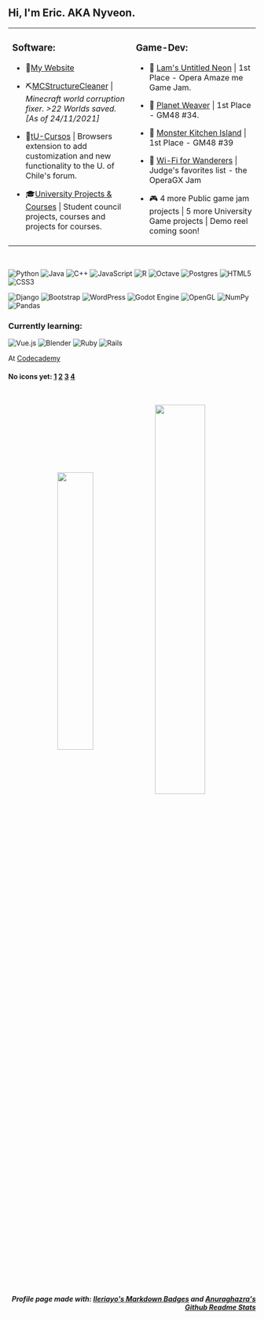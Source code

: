 ## Hi, I'm Eric. AKA Nyveon.  

<table><tr><td valign="top" width="50%"> 

  ### Software:
  
  - 🦀[My Website](https://nyveon.com)  

  - ⛏[MCStructureCleaner](https://github.com/Nyveon/MCStructureCleaner) | *Minecraft world corruption fixer. >22 Worlds saved. [As of 24/11/2021]*

  - 📕[tU-Cursos](https://github.com/Nyveon/tu-cursos) | Browsers extension to add customization and new functionality to the U. of Chile's forum.
  
  - 🎓[University Projects & Courses](https://github.com/Nyveon/Nyveon/blob/main/University.md) | Student council projects, courses and projects for courses.


</td><td valign="top" width="50%">
  
  ### Game-Dev:
  
  - 🥇 [Lam's Untitled Neon](https://itch.io/jam/amaze-me-game-jam/rate/1097884) | 1st Place - Opera Amaze me Game Jam.  


  - 🥇 [Planet Weaver](https://gm48.net/game/1578/planet-weaver) | 1st Place - GM48 #34.  


  - 🥇 [Monster Kitchen Island](https://gm48.net/game/1929/monster-kitchen-island) | 1st Place - GM48 #39  


  - 🏅 [Wi-Fi for Wanderers](https://gamejolt.com/games/wanderers/639151) | Judge's favorites list - the OperaGX Jam  


  - 🎮 4 more Public game jam projects | 5 more University Game projects | Demo reel coming soon!  


</td></tr></table>  
 
 <br/>
 

![Python](https://img.shields.io/badge/python-3670A0?style=for-the-badge&logo=python&logoColor=ffdd54) 
![Java](https://img.shields.io/badge/java-%23ED8B00.svg?style=for-the-badge&logo=java&logoColor=white)
![C++](https://img.shields.io/badge/c++-%2300599C.svg?style=for-the-badge&logo=c%2B%2B&logoColor=white)
![JavaScript](https://img.shields.io/badge/javascript-%23323330.svg?style=for-the-badge&logo=javascript&logoColor=%23F7DF1E)
![R](https://img.shields.io/badge/r-%23276DC3.svg?style=for-the-badge&logo=r&logoColor=white)
![Octave](https://img.shields.io/badge/OCTAVE-darkblue?style=for-the-badge&logo=octave&logoColor=fcd683)
![Postgres](https://img.shields.io/badge/postgres-%23316192.svg?style=for-the-badge&logo=postgresql&logoColor=white)
![HTML5](https://img.shields.io/badge/html5-%23E34F26.svg?style=for-the-badge&logo=html5&logoColor=white)
![CSS3](https://img.shields.io/badge/css3-%231572B6.svg?style=for-the-badge&logo=css3&logoColor=white)

![Django](https://img.shields.io/badge/django-%23092E20.svg?style=for-the-badge&logo=django&logoColor=white)
![Bootstrap](https://img.shields.io/badge/bootstrap-%23563D7C.svg?style=for-the-badge&logo=bootstrap&logoColor=white)
![WordPress](https://img.shields.io/badge/WordPress-%23117AC9.svg?style=for-the-badge&logo=WordPress&logoColor=white)
![Godot Engine](https://img.shields.io/badge/GODOT-%23FFFFFF.svg?style=for-the-badge&logo=godot-engine)
![OpenGL](https://img.shields.io/badge/OpenGL-%23FFFFFF.svg?style=for-the-badge&logo=opengl)
![NumPy](https://img.shields.io/badge/numpy-%23013243.svg?style=for-the-badge&logo=numpy&logoColor=white)
![Pandas](https://img.shields.io/badge/pandas-%23150458.svg?style=for-the-badge&logo=pandas&logoColor=white)
  


</td></tr><tr></tr><tr>

### Currently learning:
![Vue.js](https://img.shields.io/badge/vuejs-%2335495e.svg?style=for-the-badge&logo=vuedotjs&logoColor=%234FC08D) ![Blender](https://img.shields.io/badge/blender-%23F5792A.svg?style=for-the-badge&logo=blender&logoColor=white) ![Ruby](https://img.shields.io/badge/ruby-%23CC342D.svg?style=for-the-badge&logo=ruby&logoColor=white) ![Rails](https://img.shields.io/badge/rails-%23CC0000.svg?style=for-the-badge&logo=ruby-on-rails&logoColor=white)

At [Codecademy](https://www.codecademy.com/profiles/LiquidAmethyst)

#### No icons yet: [1](https://github.com/simple-icons/simple-icons/issues/4419) [2](https://github.com/simple-icons/simple-icons/issues/6764) [3](https://github.com/simple-icons/simple-icons/issues/2170) [4](https://github.com/simple-icons/simple-icons/issues/3203)
       
<br/>  
  
<p align="center">
<img align="center" style="width: 38%" src="https://github-readme-stats.vercel.app/api?username=Nyveon&hide_rank=true&show_icons=true&hide_border=true&count_private=true&theme=dracula" />

<img align="center" style="width: 45%" src="https://github-readme-stats.vercel.app/api/top-langs/?username=Nyveon&layout=compact&hide_border=true&count_private=true&theme=dracula&langs_count=10"/>
</p>
  
  
<br/>

<h5 align="right">
Profile page made with: <a href="https://github.com/Ileriayo/markdown-badges">Ileriayo's Markdown Badges</a> and <a href="https://github.com/anuraghazra/github-readme-stats">Anuraghazra's Github Readme Stats</a>
</h5>
